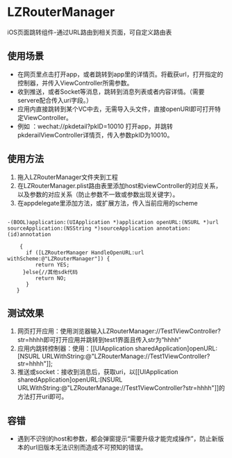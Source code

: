 # LZRouterManager
iOS页面跳转组件-通过URL路由到相关页面，可自定义路由表
## 使用场景
- 在网页里点击打开app，或者跳转到app里的详情页。将截获url，打开指定的控制器，并传入ViewController所需参数。
- 收到推送，或者Socket等消息，跳转到消息列表或者内容详情。（需要servere配合传入uri字段。）
- 应用内直接跳转到某个VC中去，无需导入头文件，直接openURl即可打开特定ViewController。
- 例如 ：wechat://pkdetail?pkID=10010 打开app，并跳转pkderailViewController详情页，传入参数pkID为10010。

## 使用方法
1. 拖入LZRouterManager文件夹到工程
2. 在LZRouterManager.plist路由表里添加host和viewController的对应关系，以及参数的对应关系（防止参数不一致或参数出现关键字）。
3. 在appdelegate里添加方法，或扩展方法，传入当前应用的scheme
<pre><code>
-(BOOL)application:(UIApplication *)application openURL:(NSURL *)url sourceApplication:(NSString *)sourceApplication annotation:(id)annotation
  
    {
      if ([LZRouterManager HandleOpenURL:url withScheme:@"LZRouterManager"]) {
         return YES;
     }else{//其他sdk代码
         return NO;
      }
   }
</code></pre>

## 测试效果
1. 网页打开应用：使用浏览器输入LZRouterManager://Test1ViewController?str=hhhh即可打开应用并跳转到test1界面且传入str为“hhhh”
2. 应用内跳转控制器：使用：[[UIApplication sharedApplication]openURL:[NSURL URLWithString:@"LZRouterManage://Test1ViewController?str=hhhh"]];
3. 推送或socket：接收到消息后，获取uri，以[[UIApplication sharedApplication]openURL:[NSURL URLWithString:@"LZRouterManage://Test1ViewController?str=hhhh"]]的方法打开uri即可。

## 容错
- 遇到不识别的host和参数，都会弹窗提示“需要升级才能完成操作”，防止新版本的url旧版本无法识别而造成不可预知的错误。
